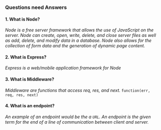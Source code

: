 ### __Questions need Answers__

#### 1. What is Node?

_Node is a free server framework that allows the use of JavaScript on the server. Node can create, open, write, delete, and close server files as well as add, delete, and modify data in a database. Node also allows for the collection of form data and the generation of dynamic page content._

#### 2. What is Express?

_Express is a web/mobile application framework for Node_
 
 #### 3. What is Middleware?

_Middleware are functions that access req, res, and next._
```function(err, req, res, next)```
 
 #### 4. What is an endpoint?

 _An example of an endpoint would be the a ``URL``. An endpoint is the given term for the end of a line of communication between client and server._
